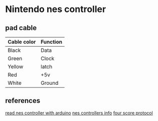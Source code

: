 # Nintendo nes controller

## pad cable

| Cable color | Function |
|-------------|----------|
| Black       | Data     |
| Green       | Clock    |
| Yellow      | latch    |
| Red         | +5v      |
| White       | Ground   |


## references

[read nes controller with arduino](https://www.allaboutcircuits.com/projects/nes-controller-interface-with-an-arduino-uno/)
[nes controllers info](http://problemkaputt.de/everynes.htm#controllersjoypads)
[four score protocol](http://wiki.nesdev.com/w/index.php/Four_Score)
